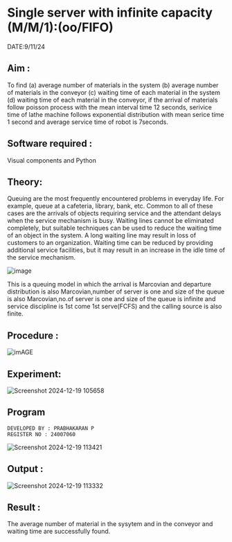 # Single server with infinite capacity (M/M/1):(oo/FIFO)
DATE:9/11/24
## Aim :
To find (a) average number of materials in the system (b) average number of materials in the conveyor (c) waiting time of each material in the system (d) waiting time of each material in the conveyor, if the arrival  of materials follow poisson process with the mean interval time 12 seconds, serivice time of lathe machine follows exponential distribution with mean serice time 1 second and average service time of robot is 7seconds.

## Software required :
Visual components and Python

## Theory:
Queuing are the most frequently encountered problems in everyday life. For example, queue at a cafeteria, library, bank, etc. Common to all of these cases are the arrivals of objects requiring service and the attendant delays when the service mechanism is busy. Waiting lines cannot be eliminated completely, but suitable techniques can be used to reduce the waiting time of an object in the system. A long waiting line may result in loss of customers to an organization. Waiting time can be reduced by providing additional service facilities, but it may result in an increase in the idle time of the service mechanism.

![image](1.png)

This is a queuing model in which the arrival is Marcovian and departure distribution is also Marcovian,number of server is one and size of the queue is also Marcovian,no.of server is one and size of the queue is infinite and service discipline is 1st come 1st serve(FCFS) and the calling source is also finite.

## Procedure :
![imAGE](2.png)

## Experiment:
![Screenshot 2024-12-19 105658](https://github.com/user-attachments/assets/7ce3f2e0-1969-424a-8f9c-fa1afa7c424e)

## Program
```
DEVELOPED BY : PRABHAKARAN P
REGISTER NO : 24007060
```
![Screenshot 2024-12-19 113421](https://github.com/user-attachments/assets/dd9395b5-1b4a-40f5-bd59-2771781f3708)


## Output :
![Screenshot 2024-12-19 113332](https://github.com/user-attachments/assets/8d525700-3205-4e4d-8c11-209cb4f3ae33)


## Result :
The average number of material in the sysytem and in the conveyor and waiting time are successfully found.

